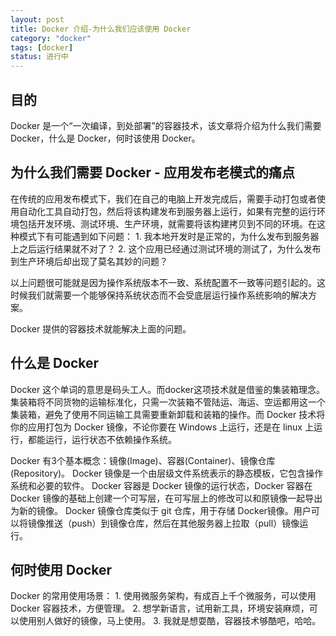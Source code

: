 ```yaml
---
layout: post
title: Docker 介绍-为什么我们应该使用 Docker
category: "docker"
tags: [docker]
status: 进行中
---
```


## 目的

Docker 是一个“一次编译，到处部署”的容器技术，该文章将介绍为什么我们需要 Docker，什么是 Docker，何时该使用 Docker。

## 为什么我们需要 Docker - 应用发布老模式的痛点

在传统的应用发布模式下，我们在自己的电脑上开发完成后，需要手动打包或者使用自动化工具自动打包，然后将该构建发布到服务器上运行，如果有完整的运行环境包括开发环境、测试环境、生产环境，就需要将该构建拷贝到不同的环境。在这种模式下有可能遇到如下问题：
    1. 我本地开发时是正常的，为什么发布到服务器上之后运行结果就不对了？
    2. 这个应用已经通过测试环境的测试了，为什么发布到生产环境后却出现了莫名其妙的问题？

以上问题很可能就是因为操作系统版本不一致、系统配置不一致等问题引起的。这时候我们就需要一个能够保持系统状态而不会受底层运行操作系统影响的解决方案。

Docker 提供的容器技术就能解决上面的问题。
<!--break-->
## 什么是 Docker

Docker 这个单词的意思是码头工人。而docker这项技术就是借鉴的集装箱理念。集装箱将不同货物的运输标准化，只需一次装箱不管陆运、海运、空运都用这一个集装箱，避免了使用不同运输工具需要重新卸载和装箱的操作。而 Docker 技术将你的应用打包为 Docker 镜像，不论你要在 Windows 上运行，还是在 linux 上运行，都能运行，运行状态不依赖操作系统。

Docker 有3个基本概念：镜像(Image)、容器(Container)、镜像仓库(Repository)。
Docker 镜像是一个由层级文件系统表示的静态模板，它包含操作系统和必要的软件。
Docker 容器是 Docker 镜像的运行状态，Docker 容器在 Docker 镜像的基础上创建一个可写层，在可写层上的修改可以和原镜像一起导出为新的镜像。
Docker 镜像仓库类似于 git 仓库，用于存储 Docker镜像。用户可以将镜像推送（push）到镜像仓库，然后在其他服务器上拉取（pull）镜像运行。

## 何时使用 Docker

Docker 的常用使用场景：
    1. 使用微服务架构，有成百上千个微服务，可以使用 Docker 容器技术，方便管理。
    2. 想学新语言，试用新工具，环境安装麻烦，可以使用别人做好的镜像，马上使用。
    3. 我就是想耍酷，容器技术够酷吧，哈哈。